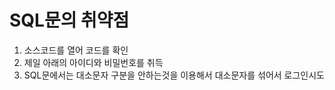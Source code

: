 # SQL문의 취약점
1. 소스코드를 열어 코드를 확인
2. 제일 아래의 아이디와 비밀번호를 취득
3. SQL문에서는 대소문자 구분을 안하는것을 이용해서 대소문자를 섞어서 로그인시도
